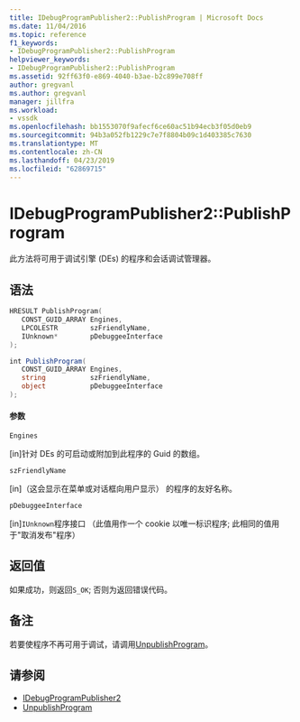 ```yaml
---
title: IDebugProgramPublisher2::PublishProgram | Microsoft Docs
ms.date: 11/04/2016
ms.topic: reference
f1_keywords:
- IDebugProgramPublisher2::PublishProgram
helpviewer_keywords:
- IDebugProgramPublisher2::PublishProgram
ms.assetid: 92ff63f0-e869-4040-b3ae-b2c899e708ff
author: gregvanl
ms.author: gregvanl
manager: jillfra
ms.workload:
- vssdk
ms.openlocfilehash: bb1553070f9afecf6ce60ac51b94ecb3f05d0eb9
ms.sourcegitcommit: 94b3a052fb1229c7e7f8804b09c1d403385c7630
ms.translationtype: MT
ms.contentlocale: zh-CN
ms.lasthandoff: 04/23/2019
ms.locfileid: "62869715"
---
```

# <a name="idebugprogrampublisher2publishprogram"></a>IDebugProgramPublisher2::PublishProgram
此方法将可用于调试引擎 (DEs) 的程序和会话调试管理器。

## <a name="syntax"></a>语法

```cpp
HRESULT PublishProgram(
   CONST_GUID_ARRAY Engines,
   LPCOLESTR        szFriendlyName,
   IUnknown*        pDebuggeeInterface
);
```

```csharp
int PublishProgram(
   CONST_GUID_ARRAY Engines,
   string           szFriendlyName,
   object           pDebuggeeInterface
);
```

#### <a name="parameters"></a>参数
 `Engines`

 [in]针对 DEs 的可启动或附加到此程序的 Guid 的数组。

 `szFriendlyName`

 [in]（这会显示在菜单或对话框向用户显示） 的程序的友好名称。

 `pDebuggeeInterface`

 [in]`IUnknown`程序接口 （此值用作一个 cookie 以唯一标识程序; 此相同的值用于"取消发布"程序）

## <a name="return-value"></a>返回值
 如果成功，则返回`S_OK`; 否则为返回错误代码。

## <a name="remarks"></a>备注
 若要使程序不再可用于调试，请调用[UnpublishProgram](../../../extensibility/debugger/reference/idebugprogrampublisher2-unpublishprogram.md)。

## <a name="see-also"></a>请参阅
- [IDebugProgramPublisher2](../../../extensibility/debugger/reference/idebugprogrampublisher2.md)
- [UnpublishProgram](../../../extensibility/debugger/reference/idebugprogrampublisher2-unpublishprogram.md)